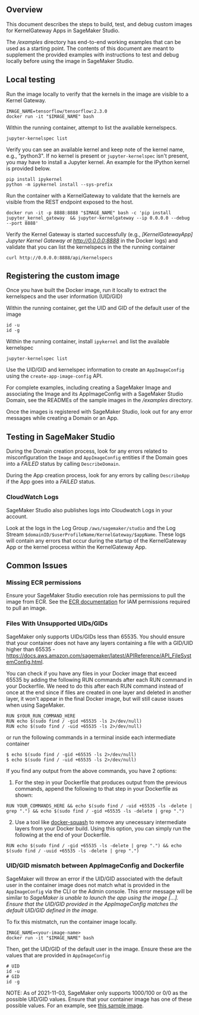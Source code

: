 ## Overview

This document describes the steps to build, test, and debug custom images for KernelGateway Apps in SageMaker Studio.

The */examples* directory has end-to-end working examples that can be used as a starting point. The contents of this document are meant to supplement the provided examples with instructions to test and debug locally before using the image in SageMaker Studio.

## Local testing

Run the image locally to verify that the kernels in the image are visible to a Kernel Gateway.

```
IMAGE_NAME=tensorflow/tensorflow:2.3.0
docker run -it "$IMAGE_NAME" bash
```

Within the running container, attempt to list the available kernelspecs.

```
jupyter-kernelspec list
```

Verify you can see an available kernel and keep note of the kernel name, e.g., "python3". If no kernel is present or `jupyter-kernelspec` isn't present, you may have to install a Jupyter kernel. An example for the IPython kernel is provided below.

```
pip install ipykernel
python -m ipykernel install --sys-prefix
```

Run the container with a KernelGateway to validate that the kernels are visible from the REST endpoint exposed to the host.

```
docker run -it -p 8888:8888 "$IMAGE_NAME" bash -c 'pip install jupyter_kernel_gateway  && jupyter-kernelgateway --ip 0.0.0.0 --debug --port 8888'
```

Verify the Kernel Gateway is started successfully (e.g., *[KernelGatewayApp] Jupyter Kernel Gateway at http://0.0.0.0:8888* in the Docker logs) and validate that you can list the kernelspecs in the the running container

```
curl http://0.0.0.0:8888/api/kernelspecs
```

## Registering the custom image

Once you have built the Docker image, run it locally to extract the kernelspecs and the user information (UID/GID)

Within the running container, get the UID and GID of the default user of the image

```
id -u
id -g
```

Within the running container, install `ipykernel` and list the available kernelspec

```
jupyter-kernelspec list
```

Use the UID/GID and kernelspec information to create an `AppImageConfig` using the `create-app-image-config` API.

For complete examples, including creating a SageMaker Image and associating the Image and its AppImageConfig with a SageMaker Studio Domain, see the READMEs of the sample images in the */examples* directory.

Once the images is registered with SageMaker Studio, look out for any error messages while creating a Domain or an App.

## Testing in SageMaker Studio

During the Domain creation process, look for any errors related to misconfiguration the `Image` and `AppImageConfig` entities if the Domain goes into a *FAILED* status by calling `DescribeDomain`. 

During the App creation process, look for any errors by calling `DescribeApp` if the App goes into a *FAILED* status. 

### CloudWatch Logs

SageMaker Studio also publishes logs into Cloudwatch Logs in your account. 

Look at the logs in the Log Group `/aws/sagemaker/studio` and the Log Stream `$domainID/$userProfileName/KernelGateway/$appName`. These logs will contain any errors that occur during the startup of the KernelGateway App or the kernel process within the KernelGateway App. 

## Common Issues

### Missing ECR permissions

Ensure your SageMaker Studio execution role has permissions to pull the image from ECR. See the [ECR documentation](https://docs.aws.amazon.com/AmazonECR/latest/userguide/security_iam_id-based-policy-examples.html) for IAM permissions required to pull an image.

### Files With Unsupported UIDs/GIDs

SageMaker only supports UIDs/GIDs less than 65535. You should ensure that your container does not have any layers containing a file with a GID/UID higher than 65535 - https://docs.aws.amazon.com/sagemaker/latest/APIReference/API_FileSystemConfig.html.

You can check if you have any files in your Docker image that exceed 65535 by adding the following RUN commands after each RUN command in your Dockerfile. We need to do this after each RUN command instead of once at the end since if files are created in one layer and deleted in another layer, it won't appear in the final Docker image, but will still cause issues when using SageMaker.
```
RUN $YOUR_RUN_COMMAND_HERE
RUN echo $(sudo find / -gid +65535 -ls 2>/dev/null)
RUN echo $(sudo find / -uid +65535 -ls 2>/dev/null)
```
or run the following commands in a terminal inside each intermediate container
```
$ echo $(sudo find / -gid +65535 -ls 2>/dev/null)
$ echo $(sudo find / -uid +65535 -ls 2>/dev/null)
```
If you find any output from the above commands, you have 2 options:

1. For the step in your Dockerfile that produces output from the previous commands, append the following to that step in your Dockerfile as shown:
  ```
  RUN YOUR_COMMANDS_HERE && echo $(sudo find / -uid +65535 -ls -delete | grep ".") && echo $(sudo find / -gid +65535 -ls -delete | grep ".")
  ```

2. Use a tool like [docker-squash](https://github.com/jwilder/docker-squash) to remove any unecessary intermediate layers from your Docker build. Using this option, you can simply run the following at the end of your Dockerfile.

  ```
  RUN echo $(sudo find / -gid +65535 -ls -delete | grep ".") && echo $(sudo find / -uuid +65535 -ls -delete | grep ".")
  ```

### UID/GID mismatch between AppImageConfig and Dockerfile

SageMaker will throw an error if the UID/GID associated with the default user in the container image does not match what is provided in the `AppImageConfig` via the CLI or the Admin console. This error message will be similar to *SageMaker is unable to launch the app using the image [...]. Ensure that the UID/GID provided in the AppImageConfig matches the default UID/GID defined in the image.*


To fix this mistmatch, run the container image locally.
```
IMAGE_NAME=<your-image-name>
docker run -it "$IMAGE_NAME" bash
```

Then, get the UID/GID of the default user in the image. Ensure these are the values that are provided in `AppImageConfig` 
```
# UID
id -u
# GID
id -g
```

NOTE: As of 2021-11-03, SageMaker only supports 1000/100 or 0/0 as the possible UID/GID values. Ensure that your container image has one of these possible values. For an example, see [this sample image](https://github.com/aws-samples/sagemaker-studio-custom-image-samples/blob/main/examples/r-image/Dockerfile#L19-L33).


